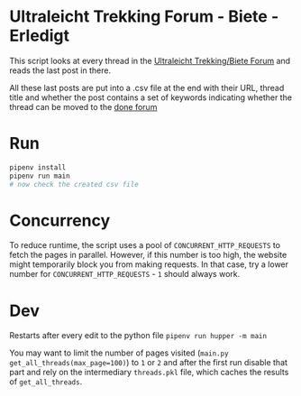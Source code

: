 # Ultraleicht Trekking Forum - Biete - Erledigt
This script looks at every thread in the [Ultraleicht Trekking/Biete Forum](https://www.ultraleicht-trekking.com/forum/forum/53-biete/) and reads the last post in there.

All these last posts are put into a .csv file at the end with their URL, thread title and whether the post contains a set of keywords indicating whether the thread can be moved to the [done forum](https://www.ultraleicht-trekking.com/forum/forum/55-erledigt/)

# Run
```python
pipenv install
pipenv run main
# now check the created csv file
```

# Concurrency
To reduce runtime, the script uses a pool of `CONCURRENT_HTTP_REQUESTS` to fetch the pages in parallel.
However, if this number is too high, the website might temporarily block you from making requests.
In that case, try a lower number for `CONCURRENT_HTTP_REQUESTS` - `1` should always work.

# Dev
Restarts after every edit to the python file
`pipenv run hupper -m main`

You may want to limit the number of pages visited (`main.py` `get_all_threads(max_page=100)`) to `1` or `2` and after the first run disable that part and rely on the intermediary `threads.pkl` file, which caches the results of `get_all_threads`.